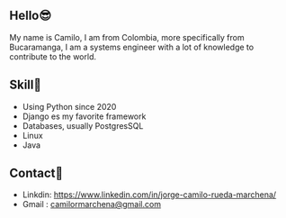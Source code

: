 ## Hello😎

My name is Camilo, I am from Colombia, more specifically from Bucaramanga, I am a systems engineer with a lot of knowledge to contribute to the world.


## Skill🎯
- Using Python since 2020
- Django es my favorite framework
-  Databases, usually PostgresSQL
- Linux
- Java

## Contact📲

- Linkdin: https://www.linkedin.com/in/jorge-camilo-rueda-marchena/
- Gmail : camilormarchena@gmail.com
